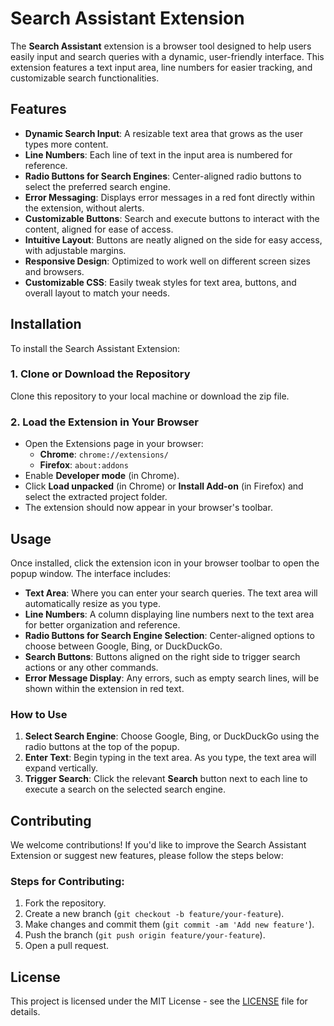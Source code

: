 # Search Assistant Extension

The **Search Assistant** extension is a browser tool designed to help users easily input and search queries with a dynamic, user-friendly interface. This extension features a text input area, line numbers for easier tracking, and customizable search functionalities.

## Features
- **Dynamic Search Input**: A resizable text area that grows as the user types more content.
- **Line Numbers**: Each line of text in the input area is numbered for reference.
- **Radio Buttons for Search Engines**: Center-aligned radio buttons to select the preferred search engine.
- **Error Messaging**: Displays error messages in a red font directly within the extension, without alerts.
- **Customizable Buttons**: Search and execute buttons to interact with the content, aligned for ease of access.
- **Intuitive Layout**: Buttons are neatly aligned on the side for easy access, with adjustable margins.
- **Responsive Design**: Optimized to work well on different screen sizes and browsers.
- **Customizable CSS**: Easily tweak styles for text area, buttons, and overall layout to match your needs.

## Installation

To install the Search Assistant Extension:

### 1. Clone or Download the Repository
Clone this repository to your local machine or download the zip file.


### 2. Load the Extension in Your Browser
- Open the Extensions page in your browser:
  - **Chrome**: `chrome://extensions/`
  - **Firefox**: `about:addons`
- Enable **Developer mode** (in Chrome).
- Click **Load unpacked** (in Chrome) or **Install Add-on** (in Firefox) and select the extracted project folder.
- The extension should now appear in your browser's toolbar.

## Usage

Once installed, click the extension icon in your browser toolbar to open the popup window. The interface includes:

- **Text Area**: Where you can enter your search queries. The text area will automatically resize as you type.
- **Line Numbers**: A column displaying line numbers next to the text area for better organization and reference.
- **Radio Buttons for Search Engine Selection**: Center-aligned options to choose between Google, Bing, or DuckDuckGo.
- **Search Buttons**: Buttons aligned on the right side to trigger search actions or any other commands.
- **Error Message Display**: Any errors, such as empty search lines, will be shown within the extension in red text.

### How to Use
1. **Select Search Engine**: Choose Google, Bing, or DuckDuckGo using the radio buttons at the top of the popup.
2. **Enter Text**: Begin typing in the text area. As you type, the text area will expand vertically.
3. **Trigger Search**: Click the relevant **Search** button next to each line to execute a search on the selected search engine.

## Contributing

We welcome contributions! If you'd like to improve the Search Assistant Extension or suggest new features, please follow the steps below:

### Steps for Contributing:
1. Fork the repository.
2. Create a new branch (`git checkout -b feature/your-feature`).
3. Make changes and commit them (`git commit -am 'Add new feature'`).
4. Push the branch (`git push origin feature/your-feature`).
5. Open a pull request.

## License

This project is licensed under the MIT License - see the [LICENSE](LICENSE) file for details.
